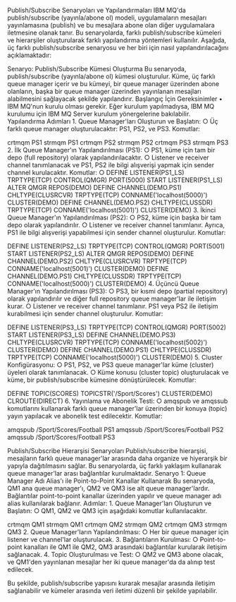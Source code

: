 
Publish/Subscribe Senaryoları ve Yapılandırmaları
IBM MQ'da publish/subscribe (yayınla/abone ol) modeli, uygulamaların mesajları yayınlamasına (publish) ve bu mesajlara abone olan diğer uygulamalara iletmesine olanak tanır. Bu senaryolarda, farklı publish/subscribe kümeleri ve hierarşiler oluşturularak farklı yapılandırma yöntemleri kullanılır. Aşağıda, üç farklı publish/subscribe senaryosu ve her biri için nasıl yapılandırılacağını açıklamaktadır:

Senaryo: Publish/Subscribe Kümesi Oluşturma
Bu senaryoda, publish/subscribe (yayınla/abone ol) kümesi oluşturulur. Küme, üç farklı queue manager içerir ve bu kümeyi, bir queue manager üzerinden abone olanların, başka bir queue manager üzerinden yayınlanan mesajları alabilmesini sağlayacak şekilde yapılandırır.
Başlangıç İçin Gereksinimler
	• IBM MQ'nun kurulu olması gerekir. Eğer kurulum yapılmadıysa, IBM MQ kurulumu için IBM MQ Server kurulum yönergelerine bakılabilir.
Yapılandırma Adımları
	1. Queue Manager'ları Oluşturun ve Başlatın:
		○ Üç farklı queue manager oluşturulacaktır: PS1, PS2, ve PS3.Komutlar:crtmqm PS1strmqm PS1crtmqm PS2strmqm PS2crtmqm PS3strmqm PS3
	2. İlk Queue Manager'ın Yapılandırılması (PS1):
		○ PS1, küme için tam bir depo (full repository) olarak yapılandırılacaktır.
		○ Listener ve receiver channel tanımlanacak ve PS1, PS2 ile bilgi alışverişi yapmak için sender channel kurulacaktır.Komutlar:
		○ DEFINE LISTENER(PS1_LS) TRPTYPE(TCP) CONTROL(QMGR) PORT(5000)START LISTENER(PS1_LS)ALTER QMGR REPOS(DEMO)DEFINE CHANNEL(DEMO.PS1) CHLTYPE(CLUSRCVR) TRPTYPE(TCP) CONNAME('localhost(5000)') CLUSTER(DEMO)DEFINE CHANNEL(DEMO.PS2) CHLTYPE(CLUSSDR) TRPTYPE(TCP) CONNAME('localhost(5001)') CLUSTER(DEMO)
	3. İkinci Queue Manager'ın Yapılandırılması (PS2):
		○ PS2, küme için başka bir tam depo olarak yapılandırılır.
		○ Listener ve receiver channel tanımlanır. Ayrıca, PS1 ile bilgi alışverişi yapabilmesi için sender channel oluşturulur.Komutlar:DEFINE LISTENER(PS2_LS) TRPTYPE(TCP) CONTROL(QMGR) PORT(5001)START LISTENER(PS2_LS)ALTER QMGR REPOS(DEMO)DEFINE CHANNEL(DEMO.PS2) CHLTYPE(CLUSRCVR) TRPTYPE(TCP) CONNAME('localhost(5001)') CLUSTER(DEMO)DEFINE CHANNEL(DEMO.PS1) CHLTYPE(CLUSSDR) TRPTYPE(TCP) CONNAME('localhost(5000)') CLUSTER(DEMO)
	4. Üçüncü Queue Manager'ın Yapılandırılması (PS3):
		○ PS3, bir kısmi depo (partial repository) olarak yapılandırılır ve diğer full repository queue manager'lar ile iletişim kurar.
		○ Listener ve receiver channel tanımlanır. PS1 veya PS2 ile iletişim kurabilmesi için sender channel oluşturulur.Komutlar:DEFINE LISTENER(PS3_LS) TRPTYPE(TCP) CONTROL(QMGR) PORT(5002)START LISTENER(PS3_LS)DEFINE CHANNEL(DEMO.PS3) CHLTYPE(CLUSRCVR) TRPTYPE(TCP) CONNAME('localhost(5002)') CLUSTER(DEMO)DEFINE CHANNEL(DEMO.PS1) CHLTYPE(CLUSSDR) TRPTYPE(TCP) CONNAME('localhost(5000)') CLUSTER(DEMO)
	5. Cluster Konfigürasyonu:
		○ PS1, PS2, ve PS3 queue manager'lar küme (cluster) üyeleri olarak tanımlanacak.
		○ Küme konusu (cluster topic) oluşturulacak ve küme, bir publish/subscribe kümesine dönüştürülecek.Komutlar:DEFINE TOPIC(SCORES) TOPICSTR('/Sport/Scores') CLUSTER(DEMO) CLROUTE(DIRECT)
	6. Yayınlama ve Abonelik Testi:
		○ amqspub ve amqssub komutlarını kullanarak farklı queue manager'lar üzerinden bir konuya (topic) yayın yapılacak ve abonelik test edilecektir.Komutlar:amqspub /Sport/Scores/Football PS1amqssub /Sport/Scores/Football PS2amqssub /Sport/Scores/Football PS3

Publish/Subscribe Hierarşisi Senaryoları
Publish/subscribe hierarşisi, mesajların farklı queue manager'lar arasında daha organize ve hiyerarşik bir yapıyla dağıtılmasını sağlar. Bu senaryolarda, üç farklı yaklaşım kullanarak queue manager'lar arası bağlantılar kurulmaktadır.
Senaryo 1: Queue Manager Adı Alias'ı ile Point-to-Point Kanallar Kullanarak
Bu senaryoda, QM1 ana queue manager'ı, QM2 ve QM3 ise alt queue manager'lardır. Bağlantılar point-to-point kanallar üzerinden yapılır ve queue manager adı alias kullanılarak bağlanır.
Adımlar:
	1. Queue Manager'ları Oluşturun ve Başlatın:
		○ QM1, QM2 ve QM3 için aşağıdaki komutlar kullanılacaktır.crtmqm QM1strmqm QM1crtmqm QM2strmqm QM2crtmqm QM3strmqm QM3
	2. Queue Manager'ların Yapılandırılması:
		○ Her bir queue manager için listener ve channel'lar oluşturulacak.
	3. Bağlantıların Kurulması:
		○ Point-to-point kanalları ile QM1 ile QM2, QM3 arasındaki bağlantılar kurularak iletişim sağlanacak.
	4. Topic Oluşturulması ve Test:
		○ QM2 ve QM3 abone olacak, ve QM1'den yayınlanan mesajlar her iki queue manager'da da alınıp test edilecek.

Bu şekilde, publish/subscribe yapısını kurarak mesajlar arasında iletişim sağlanabilir ve kümeler arasında veri iletimi düzenli bir şekilde yapılabilir.
